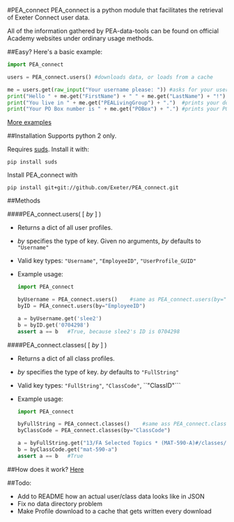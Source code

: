 #PEA_connect
PEA_connect is a python module that facilitates the retrieval of Exeter Connect user data.

All of the information gathered by PEA-data-tools can be found on official Academy websites under ordinary usage methods.

##Easy?
Here's a basic example:
```python
import PEA_connect

users = PEA_connect.users()	#downloads data, or loads from a cache

me = users.get(raw_input("Your username please: "))	#asks for your username
print("Hello " + me.get("FirstName") + " " + me.get("LastName") + "!")	#prints your name
print("You live in " + me.get("PEALivingGroup") + ".")	#prints your dorm
print("Your PO Box number is " + me.get("POBox") + ".")	#prints your PO number
```

[More examples](examples/)

##Installation
Supports python 2 only.

Requires [suds](https://fedorahosted.org/suds/). Install it with:
```
pip install suds
```

Install PEA_connect with
```
pip install git+git://github.com/Exeter/PEA_connect.git
```


##Methods

####PEA_connect.users( [ <i>by</i> ] )

 - Returns a dict of all user profiles.

 - *by* specifies the type of key. Given no arguments, *by* defaults to ```"Username"```

 - Valid key types: ```"Username"```, ```"EmployeeID"```, ```"UserProfile_GUID"```
 - Example usage:
	```python
	import PEA_connect

	byUsername = PEA_connect.users()	#same as PEA_connect.users(by="Username")
	byID = PEA_connect.users(by="EmployeeID")

	a = byUsername.get('slee2')
	b = byID.get('0704298')
	assert a == b	#True, because slee2's ID is 0704298
	```

####PEA_connect.classes( [ <i>by</i> ] )
 - Returns a dict of all class profiles.

 - *by* specifies the type of key. *by* defaults to ```"FullString"```

 - Valid key types: ```"FullString"```, ```"ClassCode"```, ``"ClassID"```
 - Example usage:
	```python
	import PEA_connect

	byFullString = PEA_connect.classes()	#same ass PEA_connect.classes(by="FullString")
	byClassCode = PEA_connect.classes(by="ClassCode")
	
	a = byFullString.get("13/FA Selected Topics * (MAT-590-A)#/classes/mat-590-a-cs81877")
	b = byClassCode.get("mat-590-a")
	assert a == b	#True
	```
##How does it work?
[Here](EXPLORING.md)

##Todo:
 - Add to README how an actual user/class data looks like in JSON
 - Fix no data directory problem
 - Make Profile download to a cache that gets written every download
